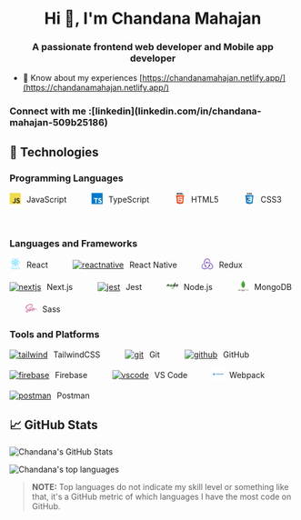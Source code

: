 <h1 align="center">Hi 👋, I'm Chandana Mahajan</h1>
<h3 align="center">A passionate frontend web developer and Mobile app developer</h3>



- 📄 Know about my experiences [https://chandanamahajan.netlify.app/](https://chandanamahajan.netlify.app/)

<h3 align="left">Connect with me :[linkedin](linkedin.com/in/chandana-mahajan-509b25186)</h3>
<p align="left">
</p>

## 🧰 Technologies

<!-- Programming Languages -->
### Programming Languages
<div style="display: flex; flex-wrap: wrap; gap: 16px; align-items: center;">
  <span style="display: flex; align-items: center;">
    <a href="https://developer.mozilla.org/en-US/docs/Web/JavaScript" target="_blank" rel="noreferrer" > 
      <img src="https://raw.githubusercontent.com/devicons/devicon/master/icons/javascript/javascript-original.svg" alt="javascript" width="20" height="20"/>
    </a>
    <span style="margin-left: 10px;">JavaScript</span>
  </span>
  &nbsp; &nbsp;
  <span style="display: flex; align-items: center;">
    <a href="https://www.typescriptlang.org/" target="_blank" rel="noreferrer"> 
      <img src="https://raw.githubusercontent.com/devicons/devicon/master/icons/typescript/typescript-original.svg" alt="typescript" width="20" height="20"/> 
    </a> 
    <span style="margin-left: 10px;">TypeScript</span>
  </span>
  &nbsp; &nbsp;
  <span style="display: flex; align-items: center;">
    <a href="https://www.w3.org/html/" target="_blank" rel="noreferrer"> 
      <img src="https://raw.githubusercontent.com/devicons/devicon/master/icons/html5/html5-original-wordmark.svg" alt="html5" width="20" height="20"/> 
    </a> 
    <span style="margin-left: 10px;">HTML5</span>
  </span>
  &nbsp; &nbsp;
  <span style="display: flex; align-items: center;">
    <a href="https://www.w3schools.com/css/" target="_blank" rel="noreferrer"> 
      <img src="https://raw.githubusercontent.com/devicons/devicon/master/icons/css3/css3-original-wordmark.svg" alt="css3" width="20" height="20"/> 
    </a> 
    <span style="margin-left: 10px;">CSS3</span>
  </span>
  &nbsp; &nbsp;
</div>

<!-- Languages and Frameworks -->
### Languages and Frameworks
<div style="display: flex; align-items: center; flex-wrap: wrap; gap: 16px;">
  <span style="display: flex; align-items: center;">
    <a href="https://reactjs.org/" target="_blank" rel="noreferrer"> 
      <img src="https://raw.githubusercontent.com/devicons/devicon/master/icons/react/react-original-wordmark.svg" alt="react" width="20" height="20"/> 
    </a> 
    <span style="margin-left: 10px;">React</span>
  </span>
  &nbsp; &nbsp;
  <span style="display: flex; align-items: center;">
    <a href="https://reactnative.dev/" target="_blank" rel="noreferrer"> 
      <img src="https://reactnative.dev/img/header_logo.svg" alt="reactnative" width="20" height="20"/> 
    </a> 
    <span style="margin-left: 10px;">React Native</span>
  </span>
  &nbsp; &nbsp;
  <span style="display: flex; align-items: center;">
    <a href="https://redux.js.org" target="_blank" rel="noreferrer"> 
      <img src="https://raw.githubusercontent.com/devicons/devicon/master/icons/redux/redux-original.svg" alt="redux" width="20" height="20"/> 
    </a> 
    <span style="margin-left: 10px;">Redux</span>
  </span>
  &nbsp; &nbsp;
  <span style="display: flex; align-items: center;">
    <a href="https://nextjs.org/" target="_blank" rel="noreferrer"> 
      <img src="https://img.shields.io/badge/-NEXTJS-black?style=flat-square&logo=nextjs" alt="nextjs" width="20" height="20"/> 
    </a>
    <span style="margin-left: 10px;">Next.js</span>
  </span>
  &nbsp; &nbsp;
  <span style="display: flex; align-items: center;">
    <a href="https://jestjs.io" target="_blank" rel="noreferrer"> 
      <img src="https://www.vectorlogo.zone/logos/jestjsio/jestjsio-icon.svg" alt="jest" width="20" height="20"/> 
    </a> 
    <span style="margin-left: 10px;">Jest</span>
  </span>
  &nbsp; &nbsp;
  <span style="display: flex; align-items: center;">
    <a href="https://nodejs.org" target="_blank" rel="noreferrer"> 
      <img src="https://raw.githubusercontent.com/devicons/devicon/master/icons/nodejs/nodejs-original-wordmark.svg" alt="nodejs" width="20" height="20"/> 
    </a> 
    <span style="margin-left: 10px;">Node.js</span>
  </span>
  &nbsp; &nbsp;
  <span style="display: flex; align-items: center;">
    <a href="https://www.mongodb.com/" target="_blank" rel="noreferrer"> 
      <img src="https://raw.githubusercontent.com/devicons/devicon/master/icons/mongodb/mongodb-original-wordmark.svg" alt="mongodb" width="20" height="20"/> 
    </a> 
    <span style="margin-left: 10px;">MongoDB</span>
  </span>
  &nbsp; &nbsp;
  <span style="display: flex; align-items: center;">
    <a href="https://sass-lang.com" target="_blank" rel="noreferrer"> 
      <img src="https://raw.githubusercontent.com/devicons/devicon/master/icons/sass/sass-original.svg" alt="sass" width="20" height="20"/> 
    </a> 
    <span style="margin-left: 10px;">Sass</span>
  </span>
  &nbsp; &nbsp;
</div>

<!-- Tools and Platforms -->
### Tools and Platforms
<div style="display: flex; align-items: center; flex-wrap: wrap; gap: 16px;">
  <span style="display: flex; align-items: center;">
    <a href="https://tailwindcss.com/" target="_blank" rel="noreferrer"> 
      <img src="https://www.vectorlogo.zone/logos/tailwindcss/tailwindcss-icon.svg" alt="tailwind" width="20" height="20"/> 
    </a>
    <span style="margin-left: 10px;">TailwindCSS</span>
  </span>
  &nbsp; &nbsp;
  <span style="display: flex; align-items: center;">
    <a href="https://git-scm.com/" target="_blank" rel="noreferrer"> 
      <img src="https://www.vectorlogo.zone/logos/git-scm/git-scm-icon.svg" alt="git" width="20" height="20"/> 
    </a> 
    <span style="margin-left: 10px;">Git</span>
  </span>
  &nbsp; &nbsp;
  <span style="display: flex; align-items: center;">
    <a href="https://github.com/" target="_blank" rel="noreferrer"> 
      <img src="https://github.githubassets.com/images/modules/logos_page/GitHub-Mark.png" alt="github" width="20" height="20"/> 
    </a> 
    <span style="margin-left: 10px;">GitHub</span>
  </span>
  &nbsp; &nbsp;
  <span style="display: flex; align-items: center;">
    <a href="https://firebase.google.com/" target="_blank" rel="noreferrer"> 
      <img src="https://www.vectorlogo.zone/logos/firebase/firebase-icon.svg" alt="firebase" width="20" height="20"/> 
    </a> 
    <span style="margin-left: 10px;">Firebase</span>
  </span>
  &nbsp; &nbsp;
  <span style="display: flex; align-items: center;">
    <a href="https://code.visualstudio.com/" target="_blank" rel="noreferrer"> 
      <img src="https://code.visualstudio.com/favicon.ico" alt="vscode" width="20" height="20"/> 
    </a> 
    <span style="margin-left: 10px;">VS Code</span>
  </span>
  &nbsp; &nbsp;
  <span style="display: flex; align-items: center;">
    <a href="https://webpack.js.org" target="_blank" rel="noreferrer"> 
      <img src="https://raw.githubusercontent.com/devicons/devicon/d00d0969292a6569d45b06d3f350f463a0107b0d/icons/webpack/webpack-original-wordmark.svg" alt="webpack" width="20" height="20"/> 
    </a> 
    <span style="margin-left: 10px;">Webpack</span>
  </span>
  &nbsp; &nbsp;
  <span style="display: flex; align-items: center;">
    <a href="https://postman.com" target="_blank" rel="noreferrer"> 
      <img src="https://www.vectorlogo.zone/logos/getpostman/getpostman-icon.svg" alt="postman" width="20" height="20"/> 
    </a> 
    <span style="margin-left: 10px;">Postman</span>
  </span>
  &nbsp; &nbsp;
</div>



## 📈 GitHub Stats

![Chandana's GitHub Stats](https://github-readme-stats.vercel.app/api?username=chandana105&show_icons=true&theme=dracula)

![Chandana's top languages](https://github-readme-stats.vercel.app/api/top-langs/?username=chandana105&layout=compact&theme=dracula)

> **NOTE:** Top languages do not indicate my skill level or something like that, it's a GitHub metric of which languages I have the most code on GitHub.




